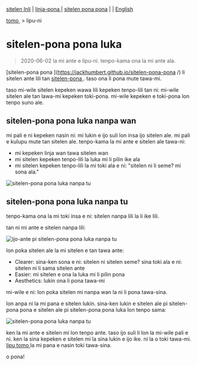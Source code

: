 [sitelen Inli](https://joelthomastr.github.io/tokipona/sitelen-pona-pona-luka_si) | [<span class="lp">linja-pona </span>](https://joelthomastr.github.io/tokipona/sitelen-pona-pona-luka_lp) | [<span class="spp">sitelen pona pona</span>](https://joelthomastr.github.io/tokipona/sitelen-pona-pona-luka_spp) | [<i class="twa twa-framed-picture"></i><i class="twa twa-red-heart"></i>](https://joelthomastr.github.io/tokipona/sitelen-pona-pona-luka_se) | [English](https://joelthomastr.github.io/tokipona/sitelen-pona-pona-luka_en)

[<span class="lp">tomo </span>](https://joelthomastr.github.io/tokipona/READMElp)&nbsp;> <span class="lp">lipu-ni </span>

# <span class="lp">sitelen-pona pona luka </span>

> 2020-06-02 <span class="lp">la mi ante e lipu-ni. tenpo-kama ona la mi ante ala. </span>

[<span class="lp">sitelen-pona pona </span>](https://jackhumbert.github.io/sitelen-pona-pona </span>/) <span class="lp">li sitelen ante lili tan </span> [<span class="lp">sitelen-pona </span>](http://tokipona.net/tp/janpije/hieroglyphs.php). <span class="lp">taso ona li pona mute tawa-mi. </span>

<span class="lp">taso mi-wile sitelen kepeken wawa lili kepeken tenpo-lili tan ni: mi-wile sitelen ale tan lawa-mi kepeken toki-pona. mi-wile kepeken e toki-pona lon tenpo suno ale. </span>

## <span class="lp">sitelen-pona pona luka nanpa wan </span>

<span class="lp">mi pali e ni kepeken nasin ni: mi lukin e ijo suli lon insa ijo sitelen ale. mi pali e kulupu mute tan sitelen ale. tenpo-kama la mi ante e sitelen ale tawa-ni: </span>
- <span class="lp">mi kepeken linja wan tawa sitelen wan </span>
- <span class="lp">mi sitelen kepeken tenpo-lili la luka mi li pilin ike ala </span>
- <span class="lp">mi sitelen kepeken tenpo-lili la mi toki ala e ni: "sitelen ni li seme? mi sona ala." </span>

![<span class="lp">sitelen-pona pona luka nanpa tu </span>](https://joelthomastr.github.io/tokipona/sppl-v1.png)

## <span class="lp">sitelen-pona pona luka nanpa tu </span>

<span class="lp">tenpo-kama ona la mi toki insa e ni: sitelen nanpa lili la li ike lili. </span>

<span class="lp">tan ni mi ante e sitelen nanpa lili: </span>

![<span class="lp">ijo-ante pi sitelen-pona pona luka nanpa tu </span>](https://joelthomastr.github.io/tokipona/sppl-v2-differences.png)

<span class="lp">lon poka sitelen ale la mi sitelen e tan tawa ante: </span>
- Clearer: <span class="lp">sina-ken sona e ni: sitelen ni sitelen seme? sina toki ala e ni: sitelen ni li sama sitelen ante </span>
- Easier: <span class="lp">mi sitelen e ona la luka mi li pilin pona </span>
- Aesthetics: <span class="lp">lukin ona li pona tawa-mi </span>

<span class="lp">mi-wile e ni: lon poka sitelen mi nanpa wan la ni li pona tawa-sina. </span>

<span class="lp">lon anpa ni la mi pana e sitelen lukin. sina-ken lukin e sitelen ale pi sitelen-pona pona e sitelen ale pi sitelen-pona pona luka lon tenpo sama: </span>

![<span class="lp">sitelen-pona pona luka nanpa tu </span>](https://joelthomastr.github.io/tokipona/sppl-v2-basic.jpg)

<span class="lp">ken la mi ante e sitelen mi lon tenpo ante. taso ijo suli li lon la mi-wile pali e ni. ken la sina kepeken e sitelen mi la sina lukin e ijo ike. ni la o toki tawa-mi. </span> [<span class="lp">lipu tomo </span>](https://joelthomastr.github.io/tokipona/READMElp) <span class="lp">la mi pana e nasin toki tawa-sina. </span>

<span class="lp">o pona! </span>

<!-- LikeBtn.com BEGIN -->
<span class="likebtn-wrapper" data-theme="gray" data-i18n_like="pona" data-identifier="sitelen-pona-pona-luka_lp" data-share_size="large" data-i18n_dislike="ni li ike tawa mi" data-i18n_like_tooltip="lipu ni li pona tawa mi" data-i18n_dislike_tooltip="lipu ni li ike tawa mi" data-i18n_unlike_tooltip="lipu ni li pona ala tawa mi" data-i18n_undislike_tooltip="lipu ni li ike ala tawa mi" data-i18n_share_text="o pana e lipu ni tawa jan ante!" data-i18n_popup_close="o weka" data-i18n_popup_text="o pona!"></span>
<script>(function(d,e,s){if(d.getElementById("likebtn_wjs"))return;a=d.createElement(e);m=d.getElementsByTagName(e)[0];a.async=1;a.id="likebtn_wjs";a.src=s;m.parentNode.insertBefore(a, m)})(document,"script","//w.likebtn.com/js/w/widget.js");</script>
<!-- LikeBtn.com END -->
